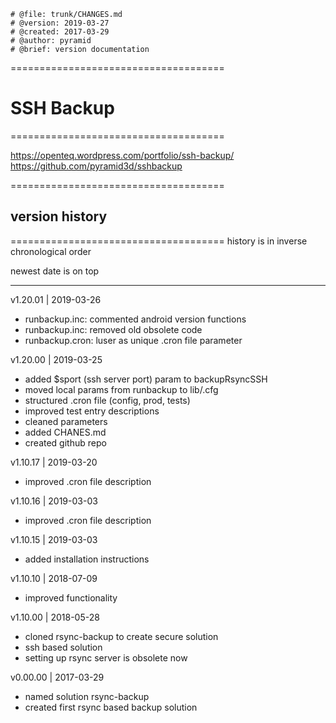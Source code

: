 ```
# @file: trunk/CHANGES.md
# @version: 2019-03-27
# @created: 2017-03-29
# @author: pyramid
# @brief: version documentation
```


=====================================
# SSH Backup
=====================================

https://openteq.wordpress.com/portfolio/ssh-backup/
https://github.com/pyramid3d/sshbackup


=====================================
## version history
=====================================
history is in inverse chronological order

newest date is on top

-------------------------------------

v1.20.01 | 2019-03-26
- runbackup.inc: commented android version functions
- runbackup.inc: removed old obsolete code
- runbackup.cron: luser as unique .cron file parameter


v1.20.00 | 2019-03-25
- added $sport (ssh server port) param to backupRsyncSSH
- moved local params from runbackup to lib/.cfg
- structured .cron file (config, prod, tests)
- improved test entry descriptions
- cleaned parameters
- added CHANES.md
- created github repo

v1.10.17 | 2019-03-20
- improved .cron file description

v1.10.16 | 2019-03-03
- improved .cron file description

v1.10.15 | 2019-03-03
- added installation instructions

v1.10.10 | 2018-07-09
- improved functionality

v1.10.00 | 2018-05-28
- cloned rsync-backup to create secure solution
- ssh based solution
- setting up rsync server is obsolete now

v0.00.00 | 2017-03-29
- named solution rsync-backup
- created first rsync based backup solution

